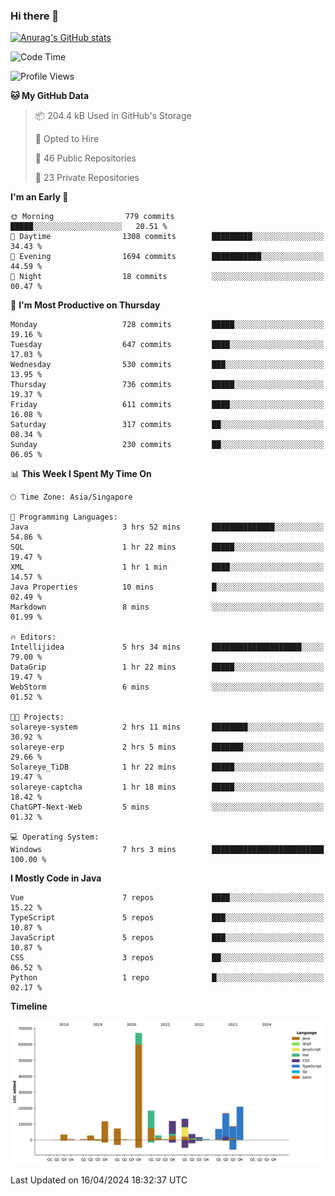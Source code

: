 ### Hi there 👋

[![Anurag's GitHub stats](https://github-readme-stats.vercel.app/api?username=xiumu2017&show_icons=true&theme=radical)](https://github.com/anuraghazra/github-readme-stats)

<!--
**xiumu2017/xiumu2017** is a ✨ _special_ ✨ repository because its `README.md` (this file) appears on your GitHub profile.

Here are some ideas to get you started:

- 🔭 I’m currently working on ...
- 🌱 I’m currently learning ...
- 👯 I’m looking to collaborate on ...
- 🤔 I’m looking for help with ...
- 💬 Ask me about ...
- 📫 How to reach me: ...
- 😄 Pronouns: ...
- ⚡ Fun fact: ...
-->

<!--START_SECTION:waka-->
![Code Time](http://img.shields.io/badge/Code%20Time-2%2C079%20hrs%2051%20mins-blue)

![Profile Views](http://img.shields.io/badge/Profile%20Views-2-blue)

**🐱 My GitHub Data** 

> 📦 204.4 kB Used in GitHub's Storage 
 > 
> 💼 Opted to Hire
 > 
> 📜 46 Public Repositories 
 > 
> 🔑 23 Private Repositories 
 > 
**I'm an Early 🐤** 

```text
🌞 Morning                779 commits         █████░░░░░░░░░░░░░░░░░░░░   20.51 % 
🌆 Daytime                1308 commits        █████████░░░░░░░░░░░░░░░░   34.43 % 
🌃 Evening                1694 commits        ███████████░░░░░░░░░░░░░░   44.59 % 
🌙 Night                  18 commits          ░░░░░░░░░░░░░░░░░░░░░░░░░   00.47 % 
```
📅 **I'm Most Productive on Thursday** 

```text
Monday                   728 commits         █████░░░░░░░░░░░░░░░░░░░░   19.16 % 
Tuesday                  647 commits         ████░░░░░░░░░░░░░░░░░░░░░   17.03 % 
Wednesday                530 commits         ███░░░░░░░░░░░░░░░░░░░░░░   13.95 % 
Thursday                 736 commits         █████░░░░░░░░░░░░░░░░░░░░   19.37 % 
Friday                   611 commits         ████░░░░░░░░░░░░░░░░░░░░░   16.08 % 
Saturday                 317 commits         ██░░░░░░░░░░░░░░░░░░░░░░░   08.34 % 
Sunday                   230 commits         ██░░░░░░░░░░░░░░░░░░░░░░░   06.05 % 
```


📊 **This Week I Spent My Time On** 

```text
🕑︎ Time Zone: Asia/Singapore

💬 Programming Languages: 
Java                     3 hrs 52 mins       ██████████████░░░░░░░░░░░   54.86 % 
SQL                      1 hr 22 mins        █████░░░░░░░░░░░░░░░░░░░░   19.47 % 
XML                      1 hr 1 min          ████░░░░░░░░░░░░░░░░░░░░░   14.57 % 
Java Properties          10 mins             █░░░░░░░░░░░░░░░░░░░░░░░░   02.49 % 
Markdown                 8 mins              ░░░░░░░░░░░░░░░░░░░░░░░░░   01.99 % 

🔥 Editors: 
Intellijidea             5 hrs 34 mins       ████████████████████░░░░░   79.00 % 
DataGrip                 1 hr 22 mins        █████░░░░░░░░░░░░░░░░░░░░   19.47 % 
WebStorm                 6 mins              ░░░░░░░░░░░░░░░░░░░░░░░░░   01.52 % 

🐱‍💻 Projects: 
solareye-system          2 hrs 11 mins       ████████░░░░░░░░░░░░░░░░░   30.92 % 
solareye-erp             2 hrs 5 mins        ███████░░░░░░░░░░░░░░░░░░   29.66 % 
Solareye_TiDB            1 hr 22 mins        █████░░░░░░░░░░░░░░░░░░░░   19.47 % 
solareye-captcha         1 hr 18 mins        █████░░░░░░░░░░░░░░░░░░░░   18.42 % 
ChatGPT-Next-Web         5 mins              ░░░░░░░░░░░░░░░░░░░░░░░░░   01.32 % 

💻 Operating System: 
Windows                  7 hrs 3 mins        █████████████████████████   100.00 % 
```

**I Mostly Code in Java** 

```text
Vue                      7 repos             ████░░░░░░░░░░░░░░░░░░░░░   15.22 % 
TypeScript               5 repos             ███░░░░░░░░░░░░░░░░░░░░░░   10.87 % 
JavaScript               5 repos             ███░░░░░░░░░░░░░░░░░░░░░░   10.87 % 
CSS                      3 repos             ██░░░░░░░░░░░░░░░░░░░░░░░   06.52 % 
Python                   1 repo              █░░░░░░░░░░░░░░░░░░░░░░░░   02.17 % 
```



**Timeline**

![Lines of Code chart](https://raw.githubusercontent.com/xiumu2017/xiumu2017/main/assets/bar_graph.png)


 Last Updated on 16/04/2024 18:32:37 UTC
<!--END_SECTION:waka-->
